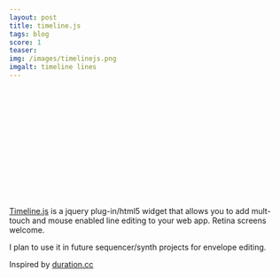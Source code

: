 ```yaml
---
layout: post
title: timeline.js
tags: blog
score: 1
teaser: 
img: /images/timelinejs.png
imgalt: timeline lines
---
```


<script src="http://code.jquery.com/jquery-1.9.1.min.js"></script>
<script src="http://code.jquery.com/jquery-migrate-1.1.1.min.js"></script>
<script src="http://www.russellmcc.com/timelinejs/timeline.min.js"></script>
<div id="timeline" style="height:200px;"></div>
<script>
  var p = [];
  var n = 35;
  for(var i = 0; i < n; ++i) {
      var h = 0.5 + 0.3 * Math.sin(i/n * Math.PI) * Math.cos(i * Math.PI);
      p.push([i/n, h]);
  }
  $('#timeline').timeline({
     points: p
  });
</script>

</div><div class="post">

[Timeline.js](http://russellmcc.com/timelinejs/) is a jquery plug-in/html5 widget that allows you to add mult-touch and mouse enabled line editing to your web app.  Retina screens welcome.

I plan to use it in future sequencer/synth projects for envelope editing.

Inspired by [duration.cc](http://www.duration.cc/)

